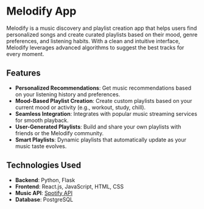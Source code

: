 # Melodify App

Melodify is a music discovery and playlist creation app that helps users find personalized songs and create curated playlists based on their mood, genre preferences, and listening habits. With a clean and intuitive interface, Melodify leverages advanced algorithms to suggest the best tracks for every moment.

## Features
- **Personalized Recommendations**: Get music recommendations based on your listening history and preferences.
- **Mood-Based Playlist Creation**: Create custom playlists based on your current mood or activity (e.g., workout, study, chill).
- **Seamless Integration**: Integrates with popular music streaming services for smooth playback.
- **User-Generated Playlists**: Build and share your own playlists with friends or the Melodify community.
- **Smart Playlists**: Dynamic playlists that automatically update as your music taste evolves.

## Technologies Used
- **Backend**: Python, Flask
- **Frontend**: React.js, JavaScript, HTML, CSS
- **Music API**: [Spotify API](https://developer.spotify.com/)
- **Database**: PostgreSQL
